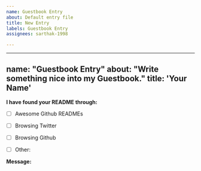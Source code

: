```yaml
---
name: Guestbook Entry
about: Default entry file
title: New Entry
labels: Guestbook Entry
assignees: sarthak-1998

---
```


---
name: "Guestbook Entry"
about: "Write something nice into my Guestbook."
title: 'Your Name'
---



<!-- Let me know you've found me -->
**I have found your README through:**

- [ ] Awesome Github READMEs
- [ ] Browsing Twitter
- [ ] Browsing Github
- [ ] Other: 


**Message:**

<!--
Write your message here
-->
